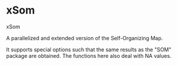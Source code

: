 # xSom
xSom

A parallelized and extended version of the Self-Organizing Map.

It supports special options such that the same results as the "SOM" package are obtained.
The functions here also deal with NA values.
